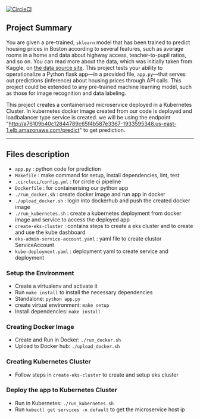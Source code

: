 [![CircleCI](https://circleci.com/gh/bdhakad/Operationalize-a-Machine-Learning-Microservice-API/tree/main.svg?style=svg)](https://circleci.com/gh/bdhakad/Operationalize-a-Machine-Learning-Microservice-API/tree/main)

## Project Summary

You are given a pre-trained, `sklearn` model that has been trained to predict housing prices in Boston according to several features, such as average rooms in a home and data about highway access, teacher-to-pupil ratios, and so on. You can read more about the data, which was initially taken from Kaggle, on [the data source site](https://www.kaggle.com/c/boston-housing). This project tests your ability to operationalize a Python flask app—in a provided file, `app.py`—that serves out predictions (inference) about housing prices through API calls. This project could be extended to any pre-trained machine learning model, such as those for image recognition and data labeling.

This project creates a containerised microservice deployed in a Kubernetes Cluster. In kubernetes docker image created from our code is deployed and loadbalancer type service is created. we will be using the endpoint "http://a76109b40c12844789c65f4b587e3367-1933595348.us-east-1.elb.amazonaws.com/predict" to get prediction.


---

## Files description
* `app.py` : python code for prediction
* `Makefile` : make command for setup, install dependencies, lint, test
* `.circleci/config.yml` : for circle ci pipeline
* `Dockerfile` : for containerising our python app
* `./run_docker.sh` : create docker image and run app in docker
* `./upload_docker.sh` : login into dockerhub and push the created docker image
* `./run_kubernetes.sh` : create a kubernetes deployment from docker image and service to access the deployed app
* `create-eks-cluster` : contains steps to create a eks cluster and to create and use the kube dashboard
* `eks-admin-service-account.yaml` : yaml file to create clustor ServiceAccount
* `kube-deployment.yaml` : deployment yaml to create service and deployment

### Setup the Environment

* Create a virtualenv and activate it
* Run `make install` to install the necessary dependencies
* Standalone:  `python app.py`
* create virtual environment: `make setup`
* Install dependencies: `make install`

### Creating Docker Image

* Create and Run in Docker:  `./run_docker.sh`
* Upload to Docker hub: `./upload_docker.sh`

### Creating Kubernetes Cluster

* Follow steps in `create-eks-cluster` to create and setup eks cluster

### Deploy the app to Kubernetes Cluster

* Run in Kubernetes:  `./run_kubernetes.sh`
* Run `kubectl get services -n default` to get the microservice host ip

